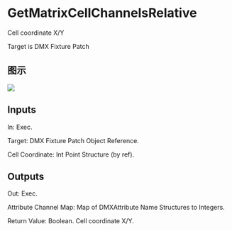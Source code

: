 # GetMatrixCellChannelsRelative

Cell coordinate X/Y

Target is DMX Fixture Patch

## 图示

![]($-20221218-18434718.png)

## Inputs

In: Exec.

Target: DMX Fixture Patch Object Reference.

Cell Coordinate: Int Point Structure (by ref).  

## Outputs

Out: Exec.

Attribute Channel Map: Map of DMXAttribute Name Structures to Integers.

Return Value: Boolean. Cell coordinate X/Y.

